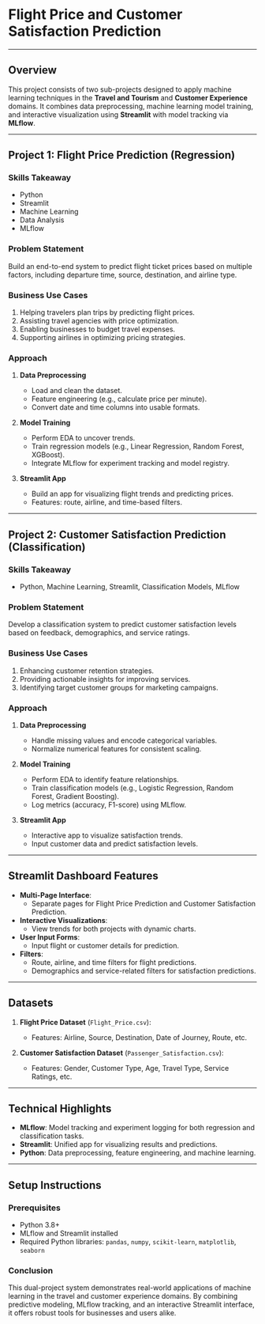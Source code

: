 

# **Flight Price and Customer Satisfaction Prediction**

---

## Overview
This project consists of two sub-projects designed to apply machine learning techniques in the **Travel and Tourism** and **Customer Experience** domains. It combines data preprocessing, machine learning model training, and interactive visualization using **Streamlit** with model tracking via **MLflow**.

---

## Project 1: Flight Price Prediction (Regression)

### **Skills Takeaway**
 - Python
 - Streamlit
 - Machine Learning
 - Data Analysis
 - MLflow

### **Problem Statement**
Build an end-to-end system to predict flight ticket prices based on multiple factors, including departure time, source, destination, and airline type. 

### **Business Use Cases**
1. Helping travelers plan trips by predicting flight prices.
2. Assisting travel agencies with price optimization.
3. Enabling businesses to budget travel expenses.
4. Supporting airlines in optimizing pricing strategies.

### **Approach**
1. **Data Preprocessing**
   - Load and clean the dataset.
   - Feature engineering (e.g., calculate price per minute).
   - Convert date and time columns into usable formats.

2. **Model Training**
   - Perform EDA to uncover trends.
   - Train regression models (e.g., Linear Regression, Random Forest, XGBoost).
   - Integrate MLflow for experiment tracking and model registry.

3. **Streamlit App**
   - Build an app for visualizing flight trends and predicting prices.
   - Features: route, airline, and time-based filters.

---

## Project 2: Customer Satisfaction Prediction (Classification)

### **Skills Takeaway**
- Python, Machine Learning, Streamlit, Classification Models, MLflow

### **Problem Statement**
Develop a classification system to predict customer satisfaction levels based on feedback, demographics, and service ratings.

### **Business Use Cases**
1. Enhancing customer retention strategies.
2. Providing actionable insights for improving services.
3. Identifying target customer groups for marketing campaigns.

### **Approach**
1. **Data Preprocessing**
   - Handle missing values and encode categorical variables.
   - Normalize numerical features for consistent scaling.

2. **Model Training**
   - Perform EDA to identify feature relationships.
   - Train classification models (e.g., Logistic Regression, Random Forest, Gradient Boosting).
   - Log metrics (accuracy, F1-score) using MLflow.

3. **Streamlit App**
   - Interactive app to visualize satisfaction trends.
   - Input customer data and predict satisfaction levels.

---

## Streamlit Dashboard Features
- **Multi-Page Interface**:
  - Separate pages for Flight Price Prediction and Customer Satisfaction Prediction.
- **Interactive Visualizations**:
  - View trends for both projects with dynamic charts.
- **User Input Forms**:
  - Input flight or customer details for prediction.
- **Filters**:
  - Route, airline, and time filters for flight predictions.
  - Demographics and service-related filters for satisfaction predictions.

---

## Datasets
1. **Flight Price Dataset** (`Flight_Price.csv`):
   - Features: Airline, Source, Destination, Date of Journey, Route, etc.

2. **Customer Satisfaction Dataset** (`Passenger_Satisfaction.csv`):
   - Features: Gender, Customer Type, Age, Travel Type, Service Ratings, etc.

---

## Technical Highlights
- **MLflow**: Model tracking and experiment logging for both regression and classification tasks.
- **Streamlit**: Unified app for visualizing results and predictions.
- **Python**: Data preprocessing, feature engineering, and machine learning.

---


## Setup Instructions
### **Prerequisites**
- Python 3.8+
- MLflow and Streamlit installed
- Required Python libraries: `pandas`, `numpy`, `scikit-learn`, `matplotlib`, `seaborn`


### **Conclusion**
This dual-project system demonstrates real-world applications of machine learning in the travel and customer experience domains. By combining predictive modeling, MLflow tracking, and an interactive Streamlit interface, it offers robust tools for businesses and users alike.
